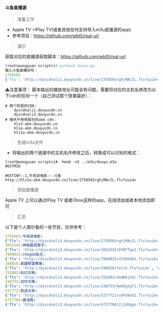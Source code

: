 #### 斗鱼直播源
> 准备工作

- Apple TV +IPlay TV(或者其他任何支持导入m3u直播源的app)
- 参考项目：https://github.com/wbt5/real-url

> 演示

获取对应的直播源获取脚本：https://github.com/wbt5/real-url
```python
[root@wangyuan scripts]# python3 douyu.py 
输入斗鱼直播间号：
2758565
{'flv': 'http://dyscdnali1.douyucdn.cn/live/2758565rghjMAcIL.flv?uuid=', 'x-p2p': 'http://tx2play1.douyucdn.cn/live/2758565rghjMAcIL.xs?uuid='}
```
⚠️注意事项：
脚本输出的播放地址可能会有问题，需要将对应的主机名修改为以下cdn的任何一个（自己测试那个效果最好）：
```
# 两个阿里的CDN：
    dyscdnali1.douyucdn.cn
    dyscdnali3.douyucdn.cn
# 墙外不用带尾巴的akm cdn：
    hls3-akm.douyucdn.cn
    hlsa-akm.douyucdn.cn
    hls1a-akm.douyucdn.cn
```
> 生成m3u文件

- 将输出的两个链接中的主机名作修改之后，转换成可以识别的格式：
```
[root@wangyuan scripts]#  head -n5 ../m3u/douyu.m3u 
#EXTM3U

#EXTINF:-1,牛叔说电影---斗鱼
http://hls1a-akm.douyucdn.cn/live/2758565rghjMAcIL.flv?uuid=
```
> 添加直播源

Apple TV 上可以通过IPlay TV 或者Obox这样的app，在线添加或者本地添加即可

> 汇总

以下是个人偶尔看的一些节目，仅供参考：
```yaml
2758565:牛叔说电影:
{'flv': 'http://dyscdnali3.douyucdn.cn/live/2758565rghjMAcIL.flv?uuid=', 'x-p2p': 'http://hlsa-akm.douyucdn.cn/live/2758565rghjMAcIL.xs?uuid='}
3652542:神秘嘉宾橙子:
{'flv': 'http://dyscdnali3.douyucdn.cn/live/3652542rDfEFTgw2.flv?uuid=', 'x-p2p': 'http://hlsa-akm.douyucdn.cn/live/3652542rDfEFTgw2.xs?uuid='}
7940025:chogod虫王:
{'flv': 'http://dyscdnali3.douyucdn.cn/live/7940025rdJVbh461.flv?uuid=', 'x-p2p': 'http://hlsa-akm.douyucdn.cn/live/7940025rdJVbh461.xs?uuid='}
288016:英雄联盟赛事:
{'flv': 'http://dyscdnali3.douyucdn.cn/live/288016rlols5.flv?uuid=', 'x-p2p': 'http://hlsa-akm.douyucdn.cn/live/288016rlols5.xs?uuid='}
252802:科幻灾难:
{'flv': 'http://dyscdnali3.douyucdn.cn/live/252802r4adW4jo5L.flv?uuid=', 'x-p2p': 'http://hlsa-akm.douyucdn.cn/live/252802r4adW4jo5L.xs?uuid='}
248753:动作灾难:
{'flv': 'http://dyscdnali3.douyucdn.cn/live/248753r9wHEgtgT1.flv?uuid=', 'x-p2p': 'http://hlsa-akm.douyucdn.cn/live/248753r9wHEgtgT1.xs?uuid='}
537772:放逐大帝:
{'flv': 'http://dyscdnali3.douyucdn.cn/live/5377721rsUFS6nGI.flv?uuid=', 'x-p2p': 'http://hlsa-akm.douyucdn.cn/live/5377721rsUFS6nGI.xs?uuid='}
6717704:酱油瓶:
{'flv': 'http://dyscdnali3.douyucdn.cn/live/6717704r2j1dUqpo.flv?uuid=', 'x-p2p': 'http://hlsa-akm.douyucdn.cn/live/6717704r2j1dUqpo.xs?uuid='}
```
